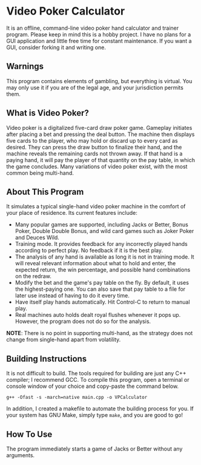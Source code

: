 # Video Poker Calculator
It is an offline, command-line video poker hand calculator and trainer program. Please keep in mind this is a hobby project. I have no plans for a GUI application and little free time for constant maintenance. If you want a GUI, consider forking it and writing one.

## Warnings
This program contains elements of gambling, but everything is virtual. You may only use it if you are of the legal age, and your jurisdiction permits them. 

## What is Video Poker?
Video poker is a digitalized five-card draw poker game. Gameplay initiates after placing a bet and pressing the deal button. The machine then displays five cards to the player, who may hold or discard up to every card as desired. They can press the draw button to finalize their hand, and the machine reveals the remaining cards not thrown away. If that hand is a paying hand, it will pay the player of that quantity on the pay table, in which the game concludes. Many variations of video poker exist, with the most common being multi-hand.

## About This Program
It simulates a typical single-hand video poker machine in the comfort of your place of residence. Its current features include:

* Many popular games are supported, including Jacks or Better, Bonus Poker, Double Double Bonus, and wild card games such as Joker Poker and Deuces Wild.
* Training mode. It provides feedback for any incorrectly played hands according to perfect play. No feedback if it is the best play.
* The analysis of any hand is available as long it is not in training mode. It will reveal relevant information about what to hold and enter, the expected return, the win percentage, and possible hand combinations on the redraw.
* Modify the bet and the game's pay table on the fly. By default, it uses the highest-paying one. You can also save that pay table to a file for later use instead of having to do it every time.
* Have itself play hands automatically. Hit Control-C to return to manual play.
* Real machines auto holds dealt royal flushes whenever it pops up. However, the program does not do so for the analysis.

**NOTE**: There is no point in supporting multi-hand, as the strategy does not change from single-hand apart from volatility.

## Building Instructions
It is not difficult to build. The tools required for building are just any C++ compiler; I recommend GCC. To compile this program, open a terminal or console window of your choice and copy-paste the command below.
```
g++ -Ofast -s -march=native main.cpp -o VPCalculator
```
In addition, I created a makefile to automate the building process for you. If your system has GNU Make, simply type ```make```, and you are good to go!

## How To Use
The program immediately starts a game of Jacks or Better without any arguments.
